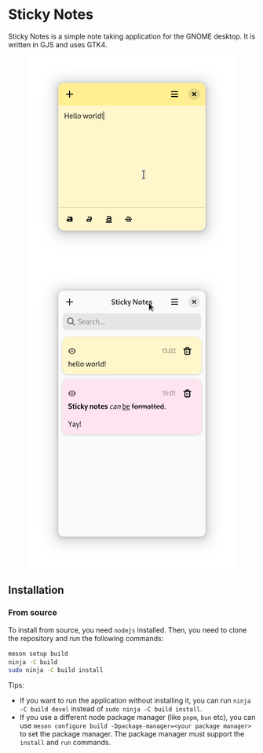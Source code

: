 # Sticky Notes

Sticky Notes is a simple note taking application for the GNOME desktop. It is
written in GJS and uses GTK4.

<div style="display: flex; align-items: center; flex-wrap: wrap; justify-content: center;">
  <img src=".github/note.png" alt="Note"/>
  <img src=".github/notes.png" alt="All notes"/>
</div>

## Installation

### From source

To install from source, you need `nodejs` installed. Then, you need to clone the
repository and run the following commands:

```sh
meson setup build
ninja -C build
sudo ninja -C build install
```

Tips:

- If you want to run the application without installing it, you can run
  `ninja -C build devel` instead of `sudo ninja -C build install`.
- If you use a different node package manager (like `pnpm`, `bun` etc), you can
  use `meson configure build -Dpackage-manager=<your package manager>` to set
  the package manager. The package manager must support the `install` and `run`
  commands.

